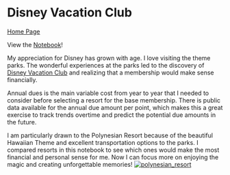 # Disney Vacation Club

[Home Page](/index)

View the [Notebook](/notebooks/disney_vacation_club_html)!

My appreciation for Disney has grown with age. I love visiting the theme parks. The wonderful experiences at the parks led to the discovery of [Disney Vacation Club](https://disneyvacationclub.disney.go.com/) and realizing that a membership would make sense financially.

Annual dues is the main variable cost from year to year that I needed to consider before selecting a resort for the base membership. There is public data available for the annual due amount per point, which makes this a great exercise to track trends overtime and predict the potential due amounts in the future.

I am particularly drawn to the Polynesian Resort because of the beautiful Hawaiian Theme and excellent transportation options to the parks. I compared resorts in this notebook to see which ones would make the most financial and personal sense for me. Now I can focus more on enjoying the magic and creating unforgettable memories! [![polynesian_resort](https://cdn1.parksmedia.wdprapps.disney.com/resize/mwImage/1/900/360/75/dam/wdpro-assets/places-to-stay/polynesian/polynesian-resort-00-full.jpg?1681150911487)](https://disneyworld.disney.go.com/resorts/polynesian-resort/)
